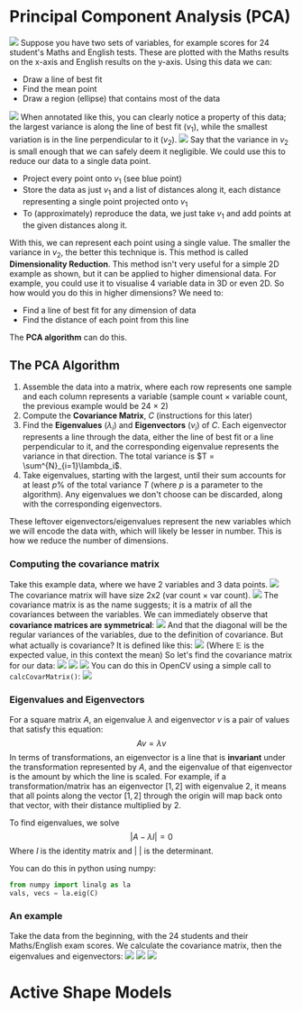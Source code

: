 # Principal Component Analysis (PCA)
![](Pasted%20image%2020240326105143.png)
Suppose you have two sets of variables, for example scores for 24 student's Maths and English tests. These are plotted with the Maths results on the x-axis and English results on the y-axis.
Using this data we can:
- Draw a line of best fit
- Find the mean point
- Draw a region (ellipse) that contains most of the data

![](Pasted%20image%2020240326105728.png)
When annotated like this, you can clearly notice a property of this data; the largest variance is along the line of best fit ($v_1$), while the smallest variation is in the line perpendicular to it ($v_2$).
![](Pasted%20image%2020240326110301.png)
Say that the variance in $v_2$ is small enough that we can safely deem it negligible. We could use this to reduce our data to a single data point.
- Project every point onto $v_1$ (see blue point)
- Store the data as just $v_1$ and a list of distances along it, each distance representing a single point projected onto $v_1$
- To (approximately) reproduce the data, we just take $v_1$ and add points at the given distances along it.

With this, we can represent each point using a single value. The smaller the variance in $v_2$, the better this technique is. This method is called **Dimensionality Reduction**.
This method isn't very useful for a simple 2D example as shown, but it can be applied to higher dimensional data. For example, you could use it to visualise 4 variable data in 3D or even 2D.
So how would you do this in higher dimensions? We need to:
- Find a line of best fit for any dimension of data
- Find the distance of each point from this line

The **PCA algorithm** can do this.
## The PCA Algorithm
1. Assemble the data into a matrix, where each row represents one sample and each column represents a variable (sample count $\times$ variable count, the previous example would be 24 $\times$ 2)
2. Compute the **Covariance Matrix**, $C$ (instructions for this later)
3. Find the **Eigenvalues** ($\lambda_i$) and **Eigenvectors** ($v_i$) of $C$. Each eigenvector represents a line through the data, either the line of best fit or a line perpendicular to it, and the corresponding eigenvalue represents the variance in that direction. The total variance is $T = \sum^{N}_{i=1}\lambda_i$.
4. Take eigenvalues, starting with the largest, until their sum accounts for at least $p\%$ of the total variance $T$ (where $p$ is a parameter to the algorithm). Any eigenvalues we don't choose can be discarded, along with the corresponding eigenvectors.

These leftover eigenvectors/eigenvalues represent the new variables which we will encode the data with, which will likely be lesser in number. This is how we reduce the number of dimensions.
### Computing the covariance matrix
Take this example data, where we have 2 variables and 3 data points.
![](Pasted%20image%2020240326112304.png)
The covariance matrix will have size 2x2 (var count $\times$ var count).
![](Pasted%20image%2020240326112425.png)
The covariance matrix is as the name suggests; it is a matrix of all the covariances between the variables. We can immediately observe that **covariance matrices are symmetrical**:
![](Pasted%20image%2020240326112514.png)
And that the diagonal will be the regular variances of the variables, due to the definition of covariance.
But what actually is covariance? It is defined like this:
![](Pasted%20image%2020240326112617.png)
(Where $\mathbb{E}$ is the expected value, in this context the mean)
So let's find the covariance matrix for our data:
![](Pasted%20image%2020240326112732.png)
![](Pasted%20image%2020240326112723.png)
![](Pasted%20image%2020240326112739.png)
You can do this in OpenCV using a simple call to `calcCovarMatrix()`:
![](Pasted%20image%2020240326112903.png)

### Eigenvalues and Eigenvectors
For a square matrix $A$, an eigenvalue $\lambda$ and eigenvector $v$ is a pair of values that satisfy this equation:
$$Av=\lambda v$$
In terms of transformations, an eigenvector is a line that is **invariant** under the transformation represented by $A$, and the eigenvalue of that eigenvector is the amount by which the line is scaled. 
For example, if a transformation/matrix has an eigenvector $[1, 2]$ with eigenvalue $2$, it means that all points along the vector $[1, 2]$ through the origin will map back onto that vector, with their distance multiplied by 2.

To find eigenvalues, we solve
$$|A-\lambda I| = 0$$
Where $I$ is the identity matrix and $|~|$ is the determinant.

You can do this in python using numpy:
```python
from numpy import linalg as la
vals, vecs = la.eig(C)
```

### An example
Take the data from the beginning, with the 24 students and their Maths/English exam scores. We calculate the covariance matrix, then the eigenvalues and eigenvectors:
![](Pasted%20image%2020240326114135.png)
![](Pasted%20image%2020240326114311.png)
![](Pasted%20image%2020240326114329.png)

# Active Shape Models
